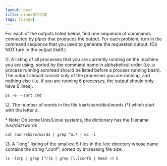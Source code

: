 ```yaml
---
layout: post
title: Linux命令习题
tags: [Linux]
---
```


For each of the outputs listed below, find one sequence of commands connected by pipes that produces the output. For each problem, turn in the command sequence that you used to generate the requested output. (Do NOT turn in the output itself.)

\1. A listing of all processes that you are currently running on the machine you are using, sorted by the command name in alphabetical order (i.e. a process running acroread should be listed before a process running bash). The output should consist only of the processes you are running, and nothing else (i.e. if you are running 6 processes, the output should only have 6 lines). 

    ps -e --sort cmd

\2. The number of words in the file /usr/share/dict/words (\*) which start with the letter a.

\* Note: On some Unix/Linux systems, the dictionary has the filename /usr/dict/words

    cat /usr/share/words | grep ^a.* | wc -l

\3. A "long" listing of the smallest 5 files in the /etc directory whose name contains the string ".conf", sorted by increasing file size. 

    ls -lSrp | grep [^/]$ | grep [\.]conf$ | head -n 5

